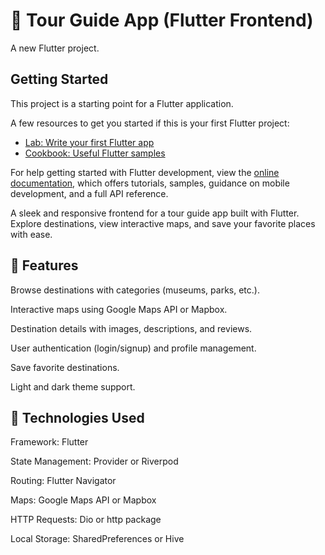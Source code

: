 # 
# 🎯 Tour Guide App (Flutter Frontend)

A new Flutter project.

## Getting Started

This project is a starting point for a Flutter application.

A few resources to get you started if this is your first Flutter project:

- [Lab: Write your first Flutter app](https://docs.flutter.dev/get-started/codelab)
- [Cookbook: Useful Flutter samples](https://docs.flutter.dev/cookbook)

For help getting started with Flutter development, view the
[online documentation](https://docs.flutter.dev/), which offers tutorials,
samples, guidance on mobile development, and a full API reference.

A sleek and responsive frontend for a tour guide app built with Flutter. Explore destinations, view interactive maps, and save your favorite places with ease.

## 🎯 Features
Browse destinations with categories (museums, parks, etc.).

Interactive maps using Google Maps API or Mapbox.

Destination details with images, descriptions, and reviews.

User authentication (login/signup) and profile management.

Save favorite destinations.

Light and dark theme support.

## 🎯 Technologies Used
Framework: Flutter

State Management: Provider or Riverpod

Routing: Flutter Navigator

Maps: Google Maps API or Mapbox

HTTP Requests: Dio or http package

Local Storage: SharedPreferences or Hive

